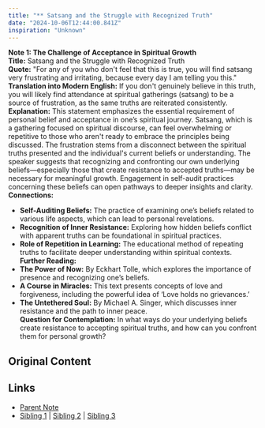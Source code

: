 ```yaml
---
title: "** Satsang and the Struggle with Recognized Truth"
date: "2024-10-06T12:44:00.841Z"
inspiration: "Unknown"
---
```



**Note 1: The Challenge of Acceptance in Spiritual Growth**  
**Title:** Satsang and the Struggle with Recognized Truth  
**Quote:** "For any of you who don't feel that this is true, you will find satsang very frustrating and irritating, because every day I am telling you this."  
**Translation into Modern English:** If you don't genuinely believe in this truth, you will likely find attendance at spiritual gatherings (satsang) to be a source of frustration, as the same truths are reiterated consistently.  
**Explanation:** This statement emphasizes the essential requirement of personal belief and acceptance in one’s spiritual journey. Satsang, which is a gathering focused on spiritual discourse, can feel overwhelming or repetitive to those who aren't ready to embrace the principles being discussed. The frustration stems from a disconnect between the spiritual truths presented and the individual's current beliefs or understanding. The speaker suggests that recognizing and confronting our own underlying beliefs—especially those that create resistance to accepted truths—may be necessary for meaningful growth. Engagement in self-audit practices concerning these beliefs can open pathways to deeper insights and clarity.  
**Connections:**  
- **Self-Auditing Beliefs:** The practice of examining one’s beliefs related to various life aspects, which can lead to personal revelations.  
- **Recognition of Inner Resistance:** Exploring how hidden beliefs conflict with apparent truths can be foundational in spiritual practices.  
- **Role of Repetition in Learning:** The educational method of repeating truths to facilitate deeper understanding within spiritual contexts.  
**Further Reading:**  
- **The Power of Now:** By Eckhart Tolle, which explores the importance of presence and recognizing one’s beliefs.  
- **A Course in Miracles:** This text presents concepts of love and forgiveness, including the powerful idea of ‘Love holds no grievances.’  
- **The Untethered Soul:** By Michael A. Singer, which discusses inner resistance and the path to inner peace.  
**Question for Contemplation:** In what ways do your underlying beliefs create resistance to accepting spiritual truths, and how can you confront them for personal growth?  



## Original Content



## Links

- [Parent Note](/parent-note.md)
- [Sibling 1](/zettel1.md) | [Sibling 2](/zettel2.md) | [Sibling 3](/zettel3.md)
